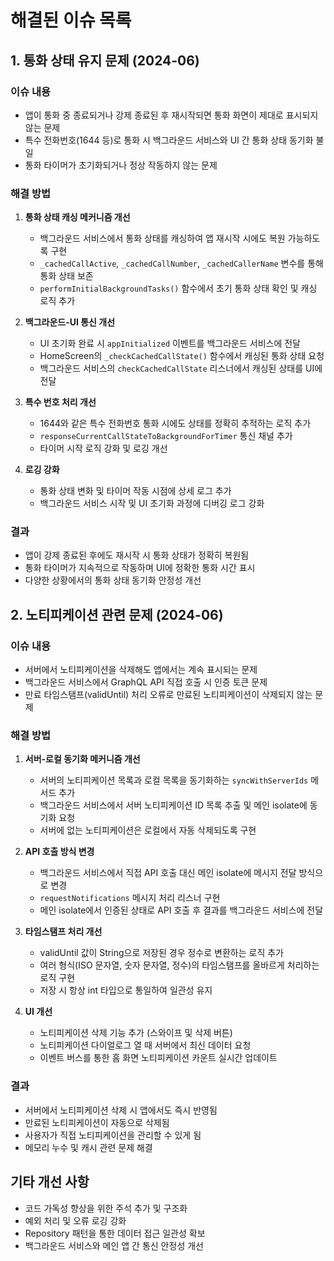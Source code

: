 # 해결된 이슈 목록

## 1. 통화 상태 유지 문제 (2024-06)

### 이슈 내용
- 앱이 통화 중 종료되거나 강제 종료된 후 재시작되면 통화 화면이 제대로 표시되지 않는 문제
- 특수 전화번호(1644 등)로 통화 시 백그라운드 서비스와 UI 간 통화 상태 동기화 불일
- 통화 타이머가 초기화되거나 정상 작동하지 않는 문제

### 해결 방법
1. **통화 상태 캐싱 메커니즘 개선**
   - 백그라운드 서비스에서 통화 상태를 캐싱하여 앱 재시작 시에도 복원 가능하도록 구현
   - `_cachedCallActive`, `_cachedCallNumber`, `_cachedCallerName` 변수를 통해 통화 상태 보존
   - `performInitialBackgroundTasks()` 함수에서 초기 통화 상태 확인 및 캐싱 로직 추가

2. **백그라운드-UI 통신 개선**
   - UI 초기화 완료 시 `appInitialized` 이벤트를 백그라운드 서비스에 전달
   - HomeScreen의 `_checkCachedCallState()` 함수에서 캐싱된 통화 상태 요청
   - 백그라운드 서비스의 `checkCachedCallState` 리스너에서 캐싱된 상태를 UI에 전달

3. **특수 번호 처리 개선**
   - 1644와 같은 특수 전화번호 통화 시에도 상태를 정확히 추적하는 로직 추가
   - `responseCurrentCallStateToBackgroundForTimer` 통신 채널 추가
   - 타이머 시작 로직 강화 및 로깅 개선

4. **로깅 강화**
   - 통화 상태 변화 및 타이머 작동 시점에 상세 로그 추가
   - 백그라운드 서비스 시작 및 UI 초기화 과정에 디버깅 로그 강화

### 결과
- 앱이 강제 종료된 후에도 재시작 시 통화 상태가 정확히 복원됨
- 통화 타이머가 지속적으로 작동하며 UI에 정확한 통화 시간 표시
- 다양한 상황에서의 통화 상태 동기화 안정성 개선

## 2. 노티피케이션 관련 문제 (2024-06)

### 이슈 내용
- 서버에서 노티피케이션을 삭제해도 앱에서는 계속 표시되는 문제
- 백그라운드 서비스에서 GraphQL API 직접 호출 시 인증 토큰 문제
- 만료 타임스탬프(validUntil) 처리 오류로 만료된 노티피케이션이 삭제되지 않는 문제

### 해결 방법
1. **서버-로컬 동기화 메커니즘 개선**
   - 서버의 노티피케이션 목록과 로컬 목록을 동기화하는 `syncWithServerIds` 메서드 추가
   - 백그라운드 서비스에서 서버 노티피케이션 ID 목록 추출 및 메인 isolate에 동기화 요청
   - 서버에 없는 노티피케이션은 로컬에서 자동 삭제되도록 구현

2. **API 호출 방식 변경**
   - 백그라운드 서비스에서 직접 API 호출 대신 메인 isolate에 메시지 전달 방식으로 변경
   - `requestNotifications` 메시지 처리 리스너 구현
   - 메인 isolate에서 인증된 상태로 API 호출 후 결과를 백그라운드 서비스에 전달

3. **타임스탬프 처리 개선**
   - validUntil 값이 String으로 저장된 경우 정수로 변환하는 로직 추가
   - 여러 형식(ISO 문자열, 숫자 문자열, 정수)의 타임스탬프를 올바르게 처리하는 로직 구현
   - 저장 시 항상 int 타입으로 통일하여 일관성 유지

4. **UI 개선**
   - 노티피케이션 삭제 기능 추가 (스와이프 및 삭제 버튼)
   - 노티피케이션 다이얼로그 열 때 서버에서 최신 데이터 요청
   - 이벤트 버스를 통한 홈 화면 노티피케이션 카운트 실시간 업데이트

### 결과
- 서버에서 노티피케이션 삭제 시 앱에서도 즉시 반영됨
- 만료된 노티피케이션이 자동으로 삭제됨
- 사용자가 직접 노티피케이션을 관리할 수 있게 됨
- 메모리 누수 및 캐시 관련 문제 해결

## 기타 개선 사항
- 코드 가독성 향상을 위한 주석 추가 및 구조화
- 예외 처리 및 오류 로깅 강화
- Repository 패턴을 통한 데이터 접근 일관성 확보
- 백그라운드 서비스와 메인 앱 간 통신 안정성 개선 